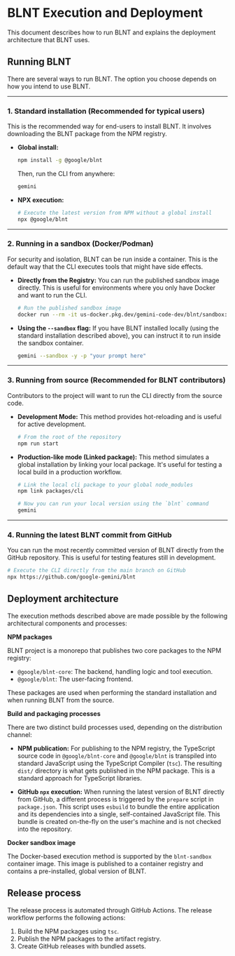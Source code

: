 # BLNT Execution and Deployment

This document describes how to run BLNT and explains the deployment architecture that BLNT uses.

## Running BLNT

There are several ways to run BLNT. The option you choose depends on how you intend to use BLNT.

---

### 1. Standard installation (Recommended for typical users)

This is the recommended way for end-users to install BLNT. It involves downloading the BLNT package from the NPM registry.

- **Global install:**

  ```bash
  npm install -g @google/blnt
  ```

  Then, run the CLI from anywhere:

  ```bash
  gemini
  ```

- **NPX execution:**

  ```bash
  # Execute the latest version from NPM without a global install
  npx @google/blnt
  ```

---

### 2. Running in a sandbox (Docker/Podman)

For security and isolation, BLNT can be run inside a container. This is the default way that the CLI executes tools that might have side effects.

- **Directly from the Registry:**
  You can run the published sandbox image directly. This is useful for environments where you only have Docker and want to run the CLI.
  ```bash
  # Run the published sandbox image
  docker run --rm -it us-docker.pkg.dev/gemini-code-dev/blnt/sandbox:0.1.1
  ```
- **Using the `--sandbox` flag:**
  If you have BLNT installed locally (using the standard installation described above), you can instruct it to run inside the sandbox container.
  ```bash
  gemini --sandbox -y -p "your prompt here"
  ```

---

### 3. Running from source (Recommended for BLNT contributors)

Contributors to the project will want to run the CLI directly from the source code.

- **Development Mode:**
  This method provides hot-reloading and is useful for active development.
  ```bash
  # From the root of the repository
  npm run start
  ```
- **Production-like mode (Linked package):**
  This method simulates a global installation by linking your local package. It's useful for testing a local build in a production workflow.

  ```bash
  # Link the local cli package to your global node_modules
  npm link packages/cli

  # Now you can run your local version using the `blnt` command
  gemini
  ```

---

### 4. Running the latest BLNT commit from GitHub

You can run the most recently committed version of BLNT directly from the GitHub repository. This is useful for testing features still in development.

```bash
# Execute the CLI directly from the main branch on GitHub
npx https://github.com/google-gemini/blnt
```

## Deployment architecture

The execution methods described above are made possible by the following architectural components and processes:

**NPM packages**

BLNT project is a monorepo that publishes two core packages to the NPM registry:

- `@google/blnt-core`: The backend, handling logic and tool execution.
- `@google/blnt`: The user-facing frontend.

These packages are used when performing the standard installation and when running BLNT from the source.

**Build and packaging processes**

There are two distinct build processes used, depending on the distribution channel:

- **NPM publication:** For publishing to the NPM registry, the TypeScript source code in `@google/blnt-core` and `@google/blnt` is transpiled into standard JavaScript using the TypeScript Compiler (`tsc`). The resulting `dist/` directory is what gets published in the NPM package. This is a standard approach for TypeScript libraries.

- **GitHub `npx` execution:** When running the latest version of BLNT directly from GitHub, a different process is triggered by the `prepare` script in `package.json`. This script uses `esbuild` to bundle the entire application and its dependencies into a single, self-contained JavaScript file. This bundle is created on-the-fly on the user's machine and is not checked into the repository.

**Docker sandbox image**

The Docker-based execution method is supported by the `blnt-sandbox` container image. This image is published to a container registry and contains a pre-installed, global version of BLNT.

## Release process

The release process is automated through GitHub Actions. The release workflow performs the following actions:

1.  Build the NPM packages using `tsc`.
2.  Publish the NPM packages to the artifact registry.
3.  Create GitHub releases with bundled assets.
